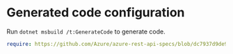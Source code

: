 # Generated code configuration

Run `dotnet msbuild /t:GenerateCode` to generate code.

``` yaml
require: https://github.com/Azure/azure-rest-api-specs/blob/dc7937d9de990e0e56f9e2d7cdd226f6e210631c/specification/schemaregistry/data-plane/readme.md
```
